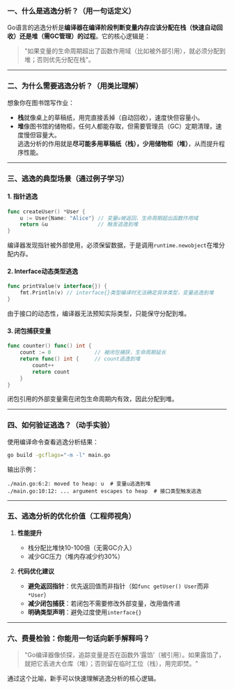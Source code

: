 ### 一、什么是逃逸分析？（用一句话定义）  
Go语言的逃逸分析是**编译器在编译阶段判断变量内存应该分配在栈（快速自动回收）还是堆（需GC管理）的过程**。它的核心逻辑是：  
> "如果变量的生命周期超出了函数作用域（比如被外部引用），就必须分配到堆；否则优先分配在栈"。

---

### 二、为什么需要逃逸分析？（用类比理解）  
想象你在图书馆写作业：  
- **栈**就像桌上的草稿纸，用完直接丢掉（自动回收），速度快但容量小。  
- **堆**像图书馆的储物柜，任何人都能存取，但需要管理员（GC）定期清理，速度慢但容量大。  
逃逸分析的作用就是**尽可能多用草稿纸（栈），少用储物柜（堆）**，从而提升程序性能。

---

### 三、逃逸的典型场景（通过例子学习）  

#### 1. **指针逃逸**  
```go
func createUser() *User {
    u := User{Name: "Alice"} // 变量u被返回，生命周期超出函数作用域
    return &u                // 触发逃逸到堆
}
```
编译器发现指针被外部使用，必须保留数据，于是调用`runtime.newobject`在堆分配内存。

#### 2. **Interface动态类型逃逸**  
```go
func printValue(v interface{}) {
    fmt.Println(v) // interface{}类型编译时无法确定具体类型，变量逃逸到堆
}
```
由于接口的动态性，编译器无法预知实际类型，只能保守分配到堆。

#### 3. **闭包捕获变量**  
```go
func counter() func() int {
    count := 0              // 被闭包捕获，生命周期延长
    return func() int {     // count逃逸到堆
        count++
        return count
    }
}
```
闭包引用的外部变量需在闭包生命周期内有效，因此分配到堆。

---

### 四、如何验证逃逸？（动手实验）  
使用编译命令查看逃逸分析结果：  
```bash
go build -gcflags="-m -l" main.go
```
输出示例：  
```
./main.go:6:2: moved to heap: u  # 变量u逃逸到堆
./main.go:10:12: ... argument escapes to heap  # 接口类型触发逃逸
```

---

### 五、逃逸分析的优化价值（工程师视角）  
1. **性能提升**  
   - 栈分配比堆快10-100倍（无需GC介入）  
   - 减少GC压力（堆内存减少约30%）  

2. **代码优化建议**  
   - **避免返回指针**：优先返回值而非指针（如`func getUser() User`而非`*User`）  
   - **减少闭包捕获**：若闭包不需要修改外部变量，改用值传递  
   - **明确类型声明**：避免过度使用`interface{}`  

---

### 六、费曼检验：你能用一句话向新手解释吗？  
> "Go编译器像侦探，追踪变量是否在函数外‘露馅’（被引用）。如果露馅了，就把它丢进大仓库（堆）；否则留在临时工位（栈），用完即焚。"  

通过这个比喻，新手可以快速理解逃逸分析的核心逻辑。